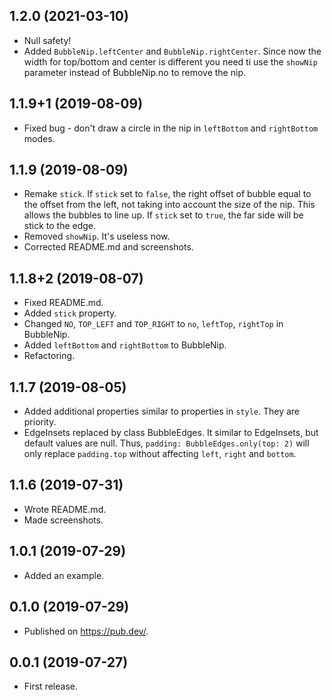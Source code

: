 ## 1.2.0 (2021-03-10)

* Null safety!
* Added `BubbleNip.leftCenter` and `BubbleNip.rightCenter`. Since now the width
  for top/bottom and center is different you need ti use the `showNip` parameter
  instead of BubbleNip.no to remove the nip.

## 1.1.9+1 (2019-08-09)

* Fixed bug - don't draw a circle in the nip in `leftBottom` and `rightBottom`
  modes.

## 1.1.9 (2019-08-09)

* Remake `stick`. If `stick` set to `false`, the right offset of bubble equal to
  the offset from the left, not taking into account the size of the nip. This
  allows the bubbles to line up. If `stick` set to `true`, the far side will be
  stick to the edge.
* Removed `showNip`. It's useless now.
* Corrected README.md and screenshots.

## 1.1.8+2 (2019-08-07)

* Fixed README.md.
* Added `stick` property.
* Changed `NO`, `TOP_LEFT` and `TOP_RIGHT` to `no`, `leftTop`, `rightTop` in
  BubbleNip.
* Added `leftBottom` and `rightBottom` to BubbleNip.
* Refactoring.

## 1.1.7 (2019-08-05)

* Added additional properties similar to properties in `style`. They are
  priority.
* EdgeInsets replaced by class BubbleEdges. It similar to EdgeInsets, but
  default values are null. Thus, `padding: BubbleEdges.only(top: 2)` will only
  replace `padding.top` without affecting `left`, `right` and `bottom`.

## 1.1.6 (2019-07-31)

* Wrote README.md.
* Made screenshots.

## 1.0.1 (2019-07-29)

* Added an example.

## 0.1.0 (2019-07-29)

* Published on https://pub.dev/.

## 0.0.1 (2019-07-27)

* First release.
